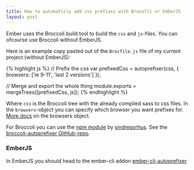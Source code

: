```yaml
---
title: How to automaticly add css prefixes with Brocolli or EmberJS
layout: post
---
```


Ember uses the Broccoli build tool to build the `css` and `js`-files. You can ofcourse use Broccoli without EmberJS. 

Here is an example copy pasted out of the `Brocfile.js` file of my current project (without EmberJS):

{% highlight js %}
// Prefix the css
var prefixedCss = autoprefixer(css, {
  browsers: ['ie 9-11', 'last 2 versions']
});

// Merge and export the whole thing
module.exports = mergeTrees([prefixedCss, js]);
{% endhighlight %}

Where `css` is the Broccoli tree with the already compiled sass to css files.
In the `browsers`-object you can specify which browser you want prefixes for.
[More docs](https://github.com/ai/browserslist#queries) on the browsers object.

For Broccoli you can use the [npm module](https://www.npmjs.com/package/broccoli-autoprefixer)
by [sindresorhus](https://github.com/sindresorhus).
See the [broccoli-autoprefixer GitHub-repo](https://github.com/sindresorhus/broccoli-autoprefixer).

### EmberJS
In EmberJS you should head to the ember-cli addon [ember-cli-autoprefixer](https://www.npmjs.com/package/ember-cli-autoprefixer)
